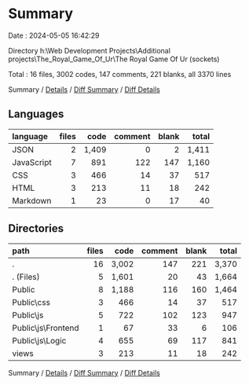# Summary

Date : 2024-05-05 16:42:29

Directory h:\\Web Development Projects\\Additional projects\\The_Royal_Game_Of_Ur\\The Royal Game Of Ur (sockets)

Total : 16 files,  3002 codes, 147 comments, 221 blanks, all 3370 lines

Summary / [Details](details.md) / [Diff Summary](diff.md) / [Diff Details](diff-details.md)

## Languages
| language | files | code | comment | blank | total |
| :--- | ---: | ---: | ---: | ---: | ---: |
| JSON | 2 | 1,409 | 0 | 2 | 1,411 |
| JavaScript | 7 | 891 | 122 | 147 | 1,160 |
| CSS | 3 | 466 | 14 | 37 | 517 |
| HTML | 3 | 213 | 11 | 18 | 242 |
| Markdown | 1 | 23 | 0 | 17 | 40 |

## Directories
| path | files | code | comment | blank | total |
| :--- | ---: | ---: | ---: | ---: | ---: |
| . | 16 | 3,002 | 147 | 221 | 3,370 |
| . (Files) | 5 | 1,601 | 20 | 43 | 1,664 |
| Public | 8 | 1,188 | 116 | 160 | 1,464 |
| Public\\css | 3 | 466 | 14 | 37 | 517 |
| Public\\js | 5 | 722 | 102 | 123 | 947 |
| Public\\js\\Frontend | 1 | 67 | 33 | 6 | 106 |
| Public\\js\\Logic | 4 | 655 | 69 | 117 | 841 |
| views | 3 | 213 | 11 | 18 | 242 |

Summary / [Details](details.md) / [Diff Summary](diff.md) / [Diff Details](diff-details.md)